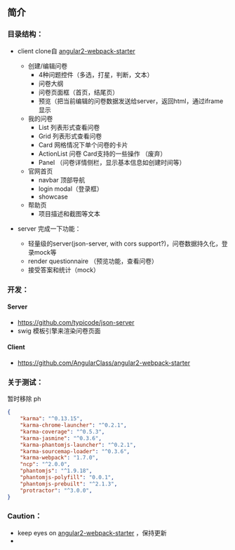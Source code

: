 
## 简介

### 目录结构：

- client
clone自 [angular2-webpack-starter](https://github.com/AngularClass/angular2-webpack-starter)

    + 创建/编辑问卷
        * 4种问题控件（多选，打星，判断，文本）
        * 问卷大纲
        * 问卷页面框（首页，结尾页）
        * 预览（把当前编辑的问卷数据发送给server，返回html，通过iframe显示
    + 我的问卷
        * List 列表形式查看问卷
        * Grid 列表形式查看问卷
        * Card 网格情况下单个问卷的卡片
        * ActionList 问卷 Card支持的一些操作 （废弃）
        * Panel （问卷详情侧栏，显示基本信息如创建时间等）
    + 官网首页
        * navbar 顶部导航
        * login modal（登录框）
        * showcase
    + 帮助页
        * 项目描述和截图等文本


- server
完成一下功能：

    + 轻量级的server(json-server, with cors support?)，问卷数据持久化，登录mock等
    + render questionnaire （预览功能，查看问卷）
    + 接受答案和统计（mock）


### 开发：

#### Server

- https://github.com/typicode/json-server
- swig 模板引擎来渲染问卷页面

#### Client

- https://github.com/AngularClass/angular2-webpack-starter


### 关于测试：

暂时移除 ph

```json
{
    "karma": "^0.13.15",
    "karma-chrome-launcher": "^0.2.1",
    "karma-coverage": "^0.5.3",
    "karma-jasmine": "^0.3.6",
    "karma-phantomjs-launcher": "^0.2.1",
    "karma-sourcemap-loader": "^0.3.6",
    "karma-webpack": "1.7.0",
    "ncp": "^2.0.0",
    "phantomjs": "^1.9.18",
    "phantomjs-polyfill": "0.0.1",
    "phantomjs-prebuilt": "^2.1.3",
    "protractor": "^3.0.0",
}
```

### Caution：

- keep eyes on [angular2-webpack-starter](https://github.com/AngularClass/angular2-webpack-starter) ，保持更新
- 